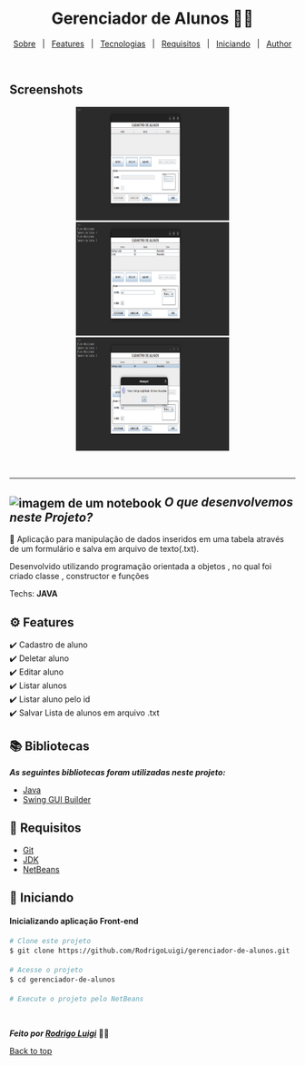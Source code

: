 # <h1 id="top" align="center">Gerenciador de Alunos 👨‍🎓</h1>

<p align="center">
  <a href="#sobre">Sobre</a> &#xa0; | &#xa0; 
  <a href="#gear-features">Features</a> &#xa0; | &#xa0;
  <a href="#books-bibliotecas">Tecnologias</a> &#xa0; | &#xa0;
  <a href="#-requisitos">Requisitos</a> &#xa0; | &#xa0;
  <a href="#checkered_flag-iniciando">Iniciando</a> &#xa0; | &#xa0;
  <a href="https://github.com/RodrigoLuigi" target="_blank">Author</a>
</p>

<br>

## Screenshots

<div align="center">
  <img src="images/image-1.png" width="270px" height="200px">
  <img src="images/image-2.png" width="270px" height="200px">
  <img src="images/image-3.png" width="270px" height="200px">
</div>

<br><hr>

## <img id="sobre" src="https://imgur.com/VhTBbHg.png" alt="imagem de um notebook" align="center" width="30px"> _**O que desenvolvemos neste Projeto?**_

📌 Aplicação para manipulação de dados inseridos em uma tabela através de um formulário e salva em arquivo de texto(.txt).

Desenvolvido utilizando programação orientada a objetos , no qual foi criado classe , constructor e funções 
  
Techs: **JAVA**

## :gear: Features

:heavy_check_mark: Cadastro de aluno\
:heavy_check_mark: Deletar aluno\
:heavy_check_mark: Editar aluno\
:heavy_check_mark: Listar alunos\
:heavy_check_mark: Listar aluno pelo id\
:heavy_check_mark: Salvar Lista de alunos em arquivo .txt

## :books: Bibliotecas

_**As seguintes bibliotecas foram utilizadas neste projeto:**_

- [Java](https://docs.oracle.com/en/java/)
- [Swing GUI Builder](https://docs.oracle.com/javase/tutorial/uiswing/)

## 📝 Requisitos

- [Git](https://git-scm.com)
- [JDK](https://www.oracle.com/br/java/technologies/downloads/)
- [NetBeans](https://netbeans.apache.org/front/main/index.html)

## :checkered_flag: Iniciando

#### Inicializando aplicação Front-end

```bash
# Clone este projeto
$ git clone https://github.com/RodrigoLuigi/gerenciador-de-alunos.git

# Acesse o projeto
$ cd gerenciador-de-alunos

# Execute o projeto pelo NetBeans
```

&#xa0;

_**Feito por <a href="https://github.com/RodrigoLuigi" target="_blank">Rodrigo Luigi</a>**_ 👨‍🚀

<a href="#top">Back to top</a>